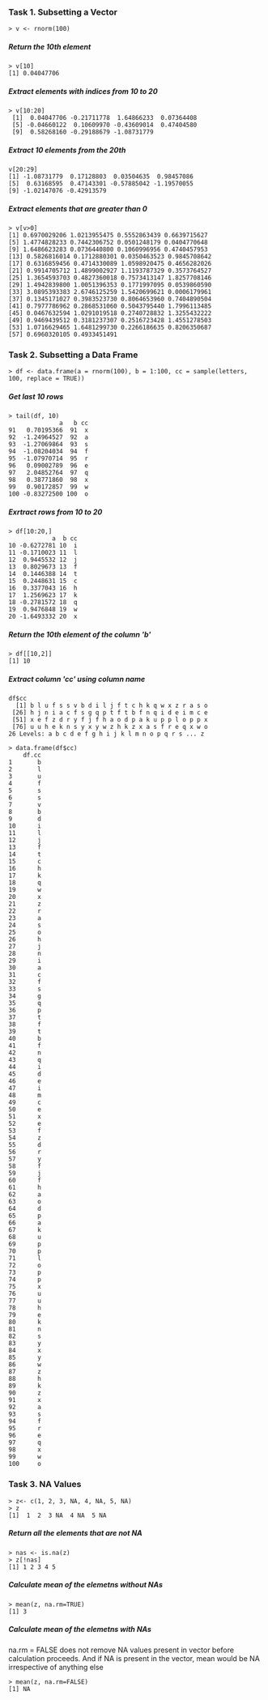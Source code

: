 ### Task 1. Subsetting a Vector
```
> v <- rnorm(100)
```
##### Return the 10th element
```
> v[10]
[1] 0.04047706
```
##### Extract elements with indices from 10 to 20
```
> v[10:20]
 [1]  0.04047706 -0.21711778  1.64866233  0.07364408
 [5] -0.04660122  0.10609970 -0.43609014  0.47404580
 [9]  0.58268160 -0.29188679 -1.08731779
 ```
 ##### Extract 10 elements from the 20th
 ```
 v[20:29]
 [1] -1.08731779  0.17128803  0.03504635  0.98457086
 [5]  0.63168595  0.47143301 -0.57885042 -1.19570055
 [9] -1.02147076 -0.42913579
 ```
 ##### Extract elements that are greater than 0
 ```
 > v[v>0]
 [1] 0.6970029206 1.0213955475 0.5552863439 0.6639715627
 [5] 1.4774828233 0.7442306752 0.0501248179 0.0404770648
 [9] 1.6486623283 0.0736440800 0.1060996956 0.4740457953
[13] 0.5826816014 0.1712880301 0.0350463523 0.9845708642
[17] 0.6316859456 0.4714330089 1.0598920475 0.4656282026
[21] 0.9914705712 1.4899002927 1.1193787329 0.3573764527
[25] 1.3654593703 0.4827360018 0.7573413147 1.8257708146
[29] 1.4942839800 1.0051396353 0.1771997095 0.0539860590
[33] 3.0895393383 2.6746125259 1.5420699621 0.0006179961
[37] 0.1345171027 0.3983523730 0.8064653960 0.7404890504
[41] 0.7977786962 0.2868531060 0.5043795440 1.7996113485
[45] 0.0467632594 1.0291019518 0.2740728832 1.3255432222
[49] 0.9469439512 0.3181237307 0.2516723428 1.4551278503
[53] 1.0716629465 1.6481299730 0.2266186635 0.8206350687
[57] 0.6960320105 0.4933451491
```
### Task 2. Subsetting a Data Frame
```
> df <- data.frame(a = rnorm(100), b = 1:100, cc = sample(letters, 100, replace = TRUE))
```
##### Get last 10 rows
```
> tail(df, 10)
              a   b cc
91   0.70195366  91  x
92  -1.24964527  92  a
93  -1.27069864  93  s
94  -1.08204034  94  f
95  -1.07970714  95  r
96   0.09002789  96  e
97   2.04852764  97  q
98   0.38771860  98  x
99   0.90172857  99  w
100 -0.83272500 100  o
```
##### Exrtract rows from 10 to 20
```
> df[10:20,]
            a  b cc
10 -0.6272781 10  i
11 -0.1710023 11  l
12  0.9445532 12  j
13  0.8029673 13  f
14  0.1446388 14  t
15  0.2448631 15  c
16  0.3377043 16  h
17  1.2569623 17  k
18 -0.2781572 18  q
19  0.9476848 19  w
20 -1.6493332 20  x
```
##### Return the 10th element of the column 'b'
```
> df[[10,2]]
[1] 10
```
##### Extract column 'cc' using column name
```
df$cc
  [1] b l u f s s v b d i l j f t c h k q w x z r a s o
 [26] h j n i a c f s g q p t f t b f n q i d e i m c e
 [51] x e f z d r y f j f h a o d p a k u p p l o p p x
 [76] u u h e k n s y x y w z h k z x a s f r e q x w o
26 Levels: a b c d e f g h i j k l m n o p q r s ... z
```

```
> data.frame(df$cc)
    df.cc
1       b
2       l
3       u
4       f
5       s
6       s
7       v
8       b
9       d
10      i
11      l
12      j
13      f
14      t
15      c
16      h
17      k
18      q
19      w
20      x
21      z
22      r
23      a
24      s
25      o
26      h
27      j
28      n
29      i
30      a
31      c
32      f
33      s
34      g
35      q
36      p
37      t
38      f
39      t
40      b
41      f
42      n
43      q
44      i
45      d
46      e
47      i
48      m
49      c
50      e
51      x
52      e
53      f
54      z
55      d
56      r
57      y
58      f
59      j
60      f
61      h
62      a
63      o
64      d
65      p
66      a
67      k
68      u
69      p
70      p
71      l
72      o
73      p
74      p
75      x
76      u
77      u
78      h
79      e
80      k
81      n
82      s
83      y
84      x
85      y
86      w
87      z
88      h
89      k
90      z
91      x
92      a
93      s
94      f
95      r
96      e
97      q
98      x
99      w
100     o
```
### Task 3. NA Values
```
> z<- c(1, 2, 3, NA, 4, NA, 5, NA)
> z
[1]  1  2  3 NA  4 NA  5 NA
```
##### Return all the elements that are not NA
```
> nas <- is.na(z)
> z[!nas]
[1] 1 2 3 4 5
```
##### Calculate mean of the elemetns without NAs
```
> mean(z, na.rm=TRUE)
[1] 3
```
##### Calculate mean of the elemetns with NAs
na.rm = FALSE does not remove NA values present in vector before calculation proceeds. And if NA is present in the vector, mean would be NA irrespective of anything else
```
> mean(z, na.rm=FALSE)
[1] NA
```
